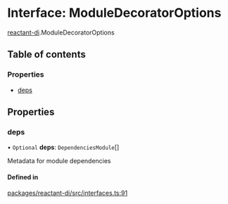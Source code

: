 # Interface: ModuleDecoratorOptions

[reactant-di](../modules/reactant_di.md).ModuleDecoratorOptions

## Table of contents

### Properties

- [deps](reactant_di.ModuleDecoratorOptions.md#deps)

## Properties

### deps

• `Optional` **deps**: `DependenciesModule`[]

Metadata for module dependencies

#### Defined in

[packages/reactant-di/src/interfaces.ts:91](https://github.com/unadlib/reactant/blob/f66dad8a/packages/reactant-di/src/interfaces.ts#L91)
